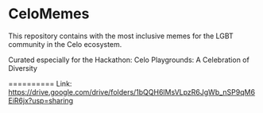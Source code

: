 # CeloMemes
This repository contains with the most inclusive memes for the LGBT community in the Celo ecosystem.

Curated especially for the Hackathon: Celo Playgrounds: A Celebration of Diversity

==========
Link: https://drive.google.com/drive/folders/1bQQH6lMsVLpzR6JgWb_nSP9qM6EiR6jx?usp=sharing
